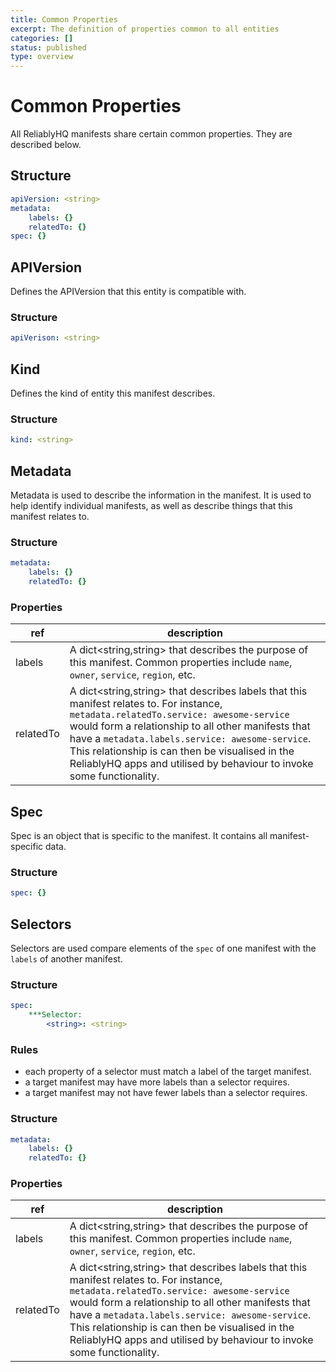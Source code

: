 ```yaml
---
title: Common Properties
excerpt: The definition of properties common to all entities
categories: []
status: published
type: overview
---
```

# Common Properties

All ReliablyHQ manifests share certain common properties. They are described below.

## Structure

```yaml
apiVersion: <string>
metadata:
    labels: {}
    relatedTo: {}
spec: {}
```

## APIVersion

Defines the APIVersion that this entity is compatible with.

### Structure

```yaml
apiVerison: <string>
```

## Kind

Defines the kind of entity this manifest describes.

### Structure

```yaml
kind: <string>
```

## Metadata

Metadata is used to describe the information in the manifest. It is used to help identify individual manifests, as well as describe things that this manifest relates to.

### Structure

```yaml
metadata:
    labels: {}
    relatedTo: {}
```

### Properties

| ref | description |
|---|---|
| labels | A dict<string,string> that describes the purpose of this manifest. Common properties include `name`, `owner`, `service`, `region`, etc.
| relatedTo | A dict<string,string> that describes labels that this manifest relates to. For instance, `metadata.relatedTo.service: awesome-service` would form a relationship to all other manifests that have a `metadata.labels.service: awesome-service`. This relationship is can then be visualised in the ReliablyHQ apps and utilised by behaviour to invoke some functionality. |

## Spec

Spec is an object that is specific to the manifest. It contains all manifest-specific data.

### Structure

```yaml
spec: {}
```

## Selectors

Selectors are used compare elements of the `spec` of one manifest with the `labels` of another manifest.

### Structure
```yaml
spec:
    ***Selector:
        <string>: <string>
```

### Rules
* each property of a selector must match a label of the target manifest.
* a target manifest may have more labels than a selector requires.
* a target manifest may not have fewer labels than a selector requires.

### Structure

```yaml
metadata:
    labels: {}
    relatedTo: {}
```

### Properties

| ref | description |
|---|---|
| labels | A dict<string,string> that describes the purpose of this manifest. Common properties include `name`, `owner`, `service`, `region`, etc.
| relatedTo | A dict<string,string> that describes labels that this manifest relates to. For instance, `metadata.relatedTo.service: awesome-service` would form a relationship to all other manifests that have a `metadata.labels.service: awesome-service`. This relationship is can then be visualised in the ReliablyHQ apps and utilised by behaviour to invoke some functionality. |